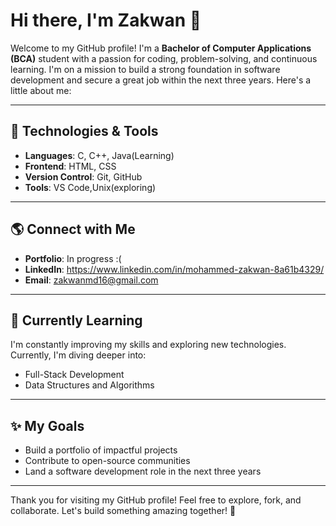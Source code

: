 # Hi there, I'm Zakwan 👋

Welcome to my GitHub profile! I'm a **Bachelor of Computer Applications (BCA)** student with a passion for coding, problem-solving, and continuous learning. I'm on a mission to build a strong foundation in software development and secure a great job within the next three years. Here's a little about me:

---

## 🔧 Technologies & Tools
- **Languages**: C, C++, Java(Learning)
- **Frontend**: HTML, CSS
- **Version Control**: Git, GitHub
- **Tools**: VS Code,Unix(exploring)

---
## 🌎 Connect with Me
- **Portfolio**: In progress :(
- **LinkedIn**: https://www.linkedin.com/in/mohammed-zakwan-8a61b4329/
- **Email**: zakwanmd16@gmail.com

---

## 🔄 Currently Learning
I'm constantly improving my skills and exploring new technologies. Currently, I'm diving deeper into:
- Full-Stack Development
- Data Structures and Algorithms

---

## ✨ My Goals
- Build a portfolio of impactful projects
- Contribute to open-source communities
- Land a software development role in the next three years

---

Thank you for visiting my GitHub profile! Feel free to explore, fork, and collaborate. Let's build something amazing together! 🚀
